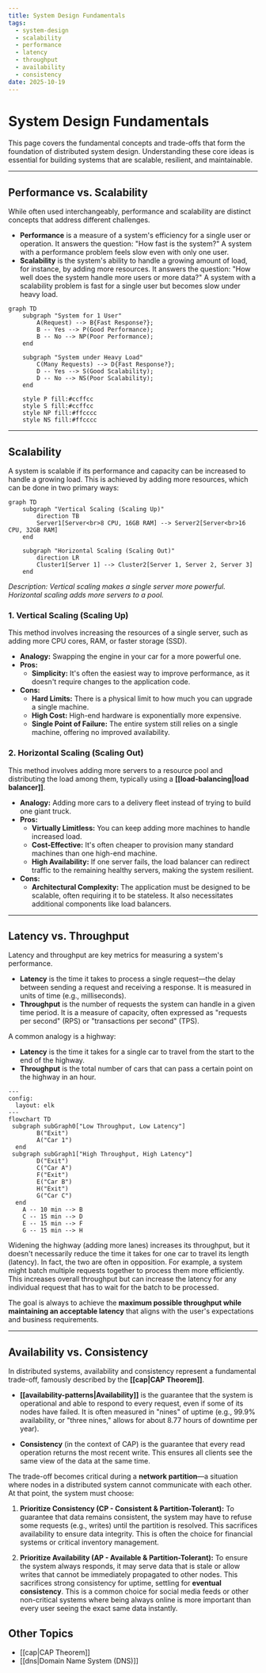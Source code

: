 ```yaml
---
title: System Design Fundamentals
tags:
  - system-design
  - scalability
  - performance
  - latency
  - throughput
  - availability
  - consistency
date: 2025-10-19
---
```


# System Design Fundamentals

This page covers the fundamental concepts and trade-offs that form the foundation of distributed system design. Understanding these core ideas is essential for building systems that are scalable, resilient, and maintainable.

---

## Performance vs. Scalability

While often used interchangeably, performance and scalability are distinct concepts that address different challenges.

*   **Performance** is a measure of a system's efficiency for a single user or operation. It answers the question: "How fast is the system?" A system with a performance problem feels slow even with only one user.
*   **Scalability** is the system's ability to handle a growing amount of load, for instance, by adding more resources. It answers the question: "How well does the system handle more users or more data?" A system with a scalability problem is fast for a single user but becomes slow under heavy load.

```mermaid
graph TD
    subgraph "System for 1 User"
        A(Request) --> B{Fast Response?};
        B -- Yes --> P(Good Performance);
        B -- No --> NP(Poor Performance);
    end

    subgraph "System under Heavy Load"
        C(Many Requests) --> D{Fast Response?};
        D -- Yes --> S(Good Scalability);
        D -- No --> NS(Poor Scalability);
    end

    style P fill:#ccffcc
    style S fill:#ccffcc
    style NP fill:#ffcccc
    style NS fill:#ffcccc
```

---

## Scalability

A system is scalable if its performance and capacity can be increased to handle a growing load. This is achieved by adding more resources, which can be done in two primary ways:

```mermaid
graph TD
    subgraph "Vertical Scaling (Scaling Up)"
        direction TB
        Server1[Server<br>8 CPU, 16GB RAM] --> Server2[Server<br>16 CPU, 32GB RAM]
    end

    subgraph "Horizontal Scaling (Scaling Out)"
        direction LR
        Cluster1[Server 1] --> Cluster2[Server 1, Server 2, Server 3]
    end
```
*Description: Vertical scaling makes a single server more powerful. Horizontal scaling adds more servers to a pool.*

### 1. Vertical Scaling (Scaling Up)

This method involves increasing the resources of a single server, such as adding more CPU cores, RAM, or faster storage (SSD).

-   **Analogy:** Swapping the engine in your car for a more powerful one.
-   **Pros:**
    -   **Simplicity:** It's often the easiest way to improve performance, as it doesn't require changes to the application code.
-   **Cons:**
    -   **Hard Limits:** There is a physical limit to how much you can upgrade a single machine.
    -   **High Cost:** High-end hardware is exponentially more expensive.
    -   **Single Point of Failure:** The entire system still relies on a single machine, offering no improved availability.

### 2. Horizontal Scaling (Scaling Out)

This method involves adding more servers to a resource pool and distributing the load among them, typically using a **[[load-balancing|load balancer]]**.

-   **Analogy:** Adding more cars to a delivery fleet instead of trying to build one giant truck.
-   **Pros:**
    -   **Virtually Limitless:** You can keep adding more machines to handle increased load.
    -   **Cost-Effective:** It's often cheaper to provision many standard machines than one high-end machine.
    -   **High Availability:** If one server fails, the load balancer can redirect traffic to the remaining healthy servers, making the system resilient.
-   **Cons:**
    -   **Architectural Complexity:** The application must be designed to be scalable, often requiring it to be stateless. It also necessitates additional components like load balancers.

---

## Latency vs. Throughput

Latency and throughput are key metrics for measuring a system's performance.

*   **Latency** is the time it takes to process a single request—the delay between sending a request and receiving a response. It is measured in units of time (e.g., milliseconds).
*   **Throughput** is the number of requests the system can handle in a given time period. It is a measure of capacity, often expressed as "requests per second" (RPS) or "transactions per second" (TPS).

A common analogy is a highway:
*   **Latency** is the time it takes for a single car to travel from the start to the end of the highway.
*   **Throughput** is the total number of cars that can pass a certain point on the highway in an hour.

```mermaid
---
config:
  layout: elk
---
flowchart TD
 subgraph subGraph0["Low Throughput, Low Latency"]
        B("Exit")
        A("Car 1")
  end
 subgraph subGraph1["High Throughput, High Latency"]
        D("Exit")
        C("Car A")
        F("Exit")
        E("Car B")
        H("Exit")
        G("Car C")
  end
    A -- 10 min --> B
    C -- 15 min --> D
    E -- 15 min --> F
    G -- 15 min --> H
```

Widening the highway (adding more lanes) increases its throughput, but it doesn't necessarily reduce the time it takes for one car to travel its length (latency). In fact, the two are often in opposition. For example, a system might batch multiple requests together to process them more efficiently. This increases overall throughput but can increase the latency for any individual request that has to wait for the batch to be processed.

The goal is always to achieve the **maximum possible throughput while maintaining an acceptable latency** that aligns with the user's expectations and business requirements.

---

## Availability vs. Consistency

In distributed systems, availability and consistency represent a fundamental trade-off, famously described by the **[[cap|CAP Theorem]]**.

*   **[[availability-patterns|Availability]]** is the guarantee that the system is operational and able to respond to every request, even if some of its nodes have failed. It is often measured in "nines" of uptime (e.g., 99.9% availability, or "three nines," allows for about 8.77 hours of downtime per year).

*   **Consistency** (in the context of CAP) is the guarantee that every read operation returns the most recent write. This ensures all clients see the same view of the data at the same time.

The trade-off becomes critical during a **network partition**—a situation where nodes in a distributed system cannot communicate with each other. At that point, the system must choose:

1.  **Prioritize Consistency (CP - Consistent & Partition-Tolerant):** To guarantee that data remains consistent, the system may have to refuse some requests (e.g., writes) until the partition is resolved. This sacrifices availability to ensure data integrity. This is often the choice for financial systems or critical inventory management.

2.  **Prioritize Availability (AP - Available & Partition-Tolerant):** To ensure the system always responds, it may serve data that is stale or allow writes that cannot be immediately propagated to other nodes. This sacrifices strong consistency for uptime, settling for **eventual consistency**. This is a common choice for social media feeds or other non-critical systems where being always online is more important than every user seeing the exact same data instantly.

## Other Topics

* [[cap|CAP Theorem]]
* [[dns|Domain Name System (DNS)]]
